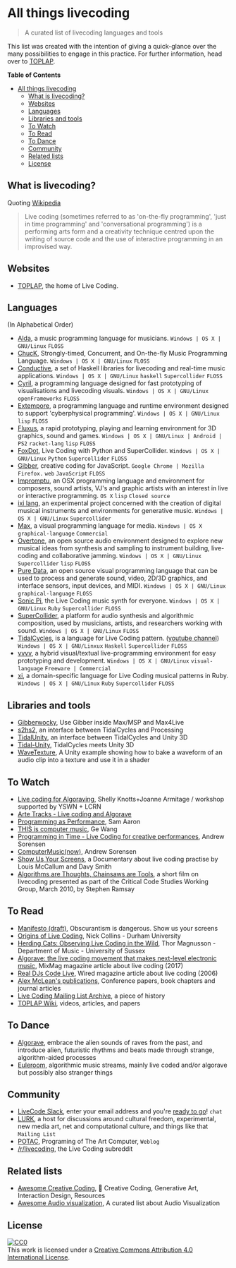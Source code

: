 # All things livecoding

> A curated list of livecoding languages and tools

This list was created with the intention of giving a quick-glance over the many possibilities to engage in this practice. For further information, head over to [TOPLAP](https://toplap.org).

**Table of Contents**

- [All things livecoding](#all-things-livecoding)
	- [What is livecoding?](#what-is-livecoding)
	- [Websites](#websites)
	- [Languages](#languages)
	- [Libraries and tools](#libraries-and-tools)
	- [To Watch](#to-watch)
	- [To Read](#to-read)
	- [To Dance](#to-dance)
	- [Community](#community)
	- [Related lists](#related-lists)
	- [License](#license)

## What is livecoding?

Quoting [Wikipedia](https://en.wikipedia.org/wiki/Live_coding)

> Live coding (sometimes referred to as 'on-the-fly programming', 'just in time programming' and 'conversational programming') is a performing arts form and a creativity technique centred upon the writing of source code and the use of interactive programming in an improvised way.

## Websites

* [TOPLAP](https://toplap.org/), the home of Live Coding.

## Languages

(In Alphabetical Order)

* [Alda](https://github.com/alda-lang/alda), a music programming language for musicians. `Windows | OS X | GNU/Linux` `FLOSS`
* [ChucK](http://chuck.cs.princeton.edu/), Strongly-timed, Concurrent, and On-the-fly Music Programming Language. `Windows | OS X | GNU/Linux` `FLOSS`
* [Conductive](http://www.renickbell.net/doku.php?id=conductive),  a set of Haskell libraries for livecoding and real-time music applications. `Windows | OS X | GNU/Linux` `haskell`  `Supercollider` `FLOSS`
* [Cyril](http://cyrilcode.com/), a programming language designed for fast prototyping of visualisations and livecoding visuals. `Windows | OS X | GNU/Linux` `openFrameworks` `FLOSS`
* [Extempore](http://extempore.moso.com.au/), a programming language and runtime environment designed to support 'cyberphysical programming'. `Windows | OS X | GNU/Linux` `lisp` `FLOSS`
* [Fluxus](http://www.pawfal.org/fluxus/), a rapid prototyping, playing and learning environment for 3D graphics, sound and games. `Windows | OS X | GNU/Linux | Android | PS2` `racket-lang` `lisp` `FLOSS`
* [FoxDot](http://foxdot.org/), Live Coding with Python and SuperCollider. `Windows | OS X | GNU/Linux` `Python` `Supercollider` `FLOSS`
* [Gibber](http://charlie-roberts.com/gibber/), creative coding for JavaScript. `Google Chrome | Mozilla Firefox.` `web` `JavaScript` `FLOSS`
* [Impromptu](http://impromptu.moso.com.au/), an OSX programming language and environment for composers, sound artists, VJ's and graphic artists with an interest in live or interactive programming. `OS X` `lisp` `Closed source`
* [ixi lang](http://www.ixi-audio.net/), an experimental project concerned with the creation of digital musical instruments and environments for generative music. `Windows | OS X | GNU/Linux` `Supercollider`
* [Max](https://cycling74.com/products/max/), a visual programming language for media. `Windows | OS X` `graphical-language` `Commercial`
* [Overtone](http://overtone.github.io/), an open source audio environment designed to explore new musical ideas from synthesis and sampling to instrument building, live-coding and collaborative jamming. `Windows | OS X | GNU/Linux` `Supercollider` `lisp` `FLOSS`
* [Pure Data](https://puredata.info/), an open source visual programming language that can be used to process and generate sound, video, 2D/3D graphics, and interface sensors, input devices, and MIDI. `Windows | OS X | GNU/Linux` `graphical-language` `FLOSS`
* [Sonic Pi](http://sonic-pi.net/), the Live Coding music synth for everyone. `Windows | OS X | GNU/Linux` `Ruby` `Supercollider` `FLOSS`
* [SuperCollider](http://supercollider.github.io/), a platform for audio synthesis and algorithmic composition, used by musicians, artists, and researchers working with sound. `Windows | OS X | GNU/Linux` `FLOSS`
* [TidalCycles](https://tidalcycles.org/), is a language for Live Coding pattern. ([youtube channel](https://www.youtube.com/channel/UCG5Ynx9mvouuSHYEyxaJ0Cg)) `Windows | OS X | GNU/Linxux` `Haskell` `Supercollider` `FLOSS`
* [vvvv](https://vvvv.org/),  a hybrid visual/textual live-programming environment for easy prototyping and development.  `Windows | OS X | GNU/Linux` `visual-language` `Freeware | Commercial`
* [xi](https://github.com/xi-livecode), a domain-specific language for Live Coding musical patterns in Ruby. `Windows | OS X | GNU/Linux` `Ruby` `Supercollider` `FLOSS`

## Libraries and tools

* [Gibberwocky](https://github.com/charlieroberts/gibberwocky), Use Gibber inside Max/MSP and Max4Live
* [s2hs2](https://github.com/yecto/s2hs2-TidalCycles-0.8-), an interface between TidalCycles and Processing
* [TidalUnity](https://github.com/moxuse/tidal-unity), an interface between TidalCycles and Unity 3D
* [Tidal-Unity](https://github.com/lvm/Tidal-Unity), TidalCycles meets Unity 3D
* [WaveTexture](https://github.com/keijiro/WavTexture), A Unity example showing how to bake a waveform of an audio clip into a texture and use it in a shader


## To Watch

* [Live coding for Algoraving](https://www.youtube.com/watch?v=RpzEzUCgVoQ), Shelly Knotts+Joanne Armitage / workshop supported by YSWN + LCRN
* [Arte Tracks - Live coding and Algorave](https://www.youtube.com/watch?v=X_NQKPH91kM)
* [Programming as Performance](https://www.youtube.com/watch?v=TK1mBqKvIyU), Sam Aaron
* [THIS is computer music](https://www.youtube.com/watch?v=S-T8kcSRLL0), Ge Wang
* [Programming in Time - Live Coding for creative performances](https://www.youtube.com/watch?v=Sg2BjFQnr9s), Andrew Sorensen
* [ComputerMusic(now)](https://www.youtube.com/watch?v=GSGKEy8vHqg), Andrew Sorensen
* [Show Us Your Screens](https://vimeo.com/20241649), a Documentary about live coding practise by Louis McCallum and Davy Smith
* [Algorithms are Thoughts, Chainsaws are Tools](https://vimeo.com/9790850), a short film on livecoding presented as part of the Critical Code Studies Working Group, March 2010, by Stephen Ramsay

## To Read

* [Manifesto (draft)](https://toplap.org/wiki/ManifestoDraft), Obscurantism is dangerous. Show us your screens
* [Origins of Live Coding](http://composerprogrammer.com/research/originsoflivecoding.pdf), Nick Collins - Durham University
* [Herding Cats: Observing Live Coding in the Wild](http://www.mitpressjournals.org/doi/pdf/10.1162/COMJ_a_00216), Thor Magnusson - Department of Music - University of Sussex
* [Algorave: the live coding movement that makes next-level electronic music](http://mixmag.net/feature/algorave), MixMag magazine article about live coding (2017)
* [Real DJs Code Live](https://www.wired.com/2006/07/real-djs-code-live/), Wired magazine article about live coding (2006)
* [Alex McLean's publications](https://slab.org/publications/), Conference papers, book chapters and journal articles
* [Live Coding Mailing List Archive](https://raw.githubusercontent.com/yaxu/unravelling/master/livecodemlarchive.txt), a piece of history
* [TOPLAP Wiki](https://toplap.org/wiki/Videos,_Articles_and_Papers), videos, articles, and papers


## To Dance

* [Algorave](https://algorave.com/), embrace the alien sounds of raves from the past, and introduce alien, futuristic rhythms and beats made through strange, algorithm-aided processes
* [Euleroom](http://www.eulerroom.com/), algorithmic music streams, mainly live coded and/or algorave but possibly also stranger things

## Community

* [LiveCode Slack](http://live-code-slack.herokuapp.com/), enter your email address and you're [ready to go](https://livecode.slack.com/)! `chat`
* [LURK](http://lurk.org/), a  host for discussions around cultural freedom, experimental, new media art, net and computational culture, and things like that `Mailing List`
* [POTAC](https://medium.com/potac), Programing of The Art Computer, `Weblog`
* [/r/livecoding](https://www.reddit.com/r/livecoding/), the Live Coding subreddit

## Related lists

* [Awesome Creative Coding](https://github.com/terkelg/awesome-creative-coding), :art: Creative Coding, Generative Art, Interaction Design, Resources
* [Awesome Audio visualization](https://github.com/willianjusten/awesome-audio-visualization), A curated list about Audio Visualization

## License

[![CC0](http://mirrors.creativecommons.org/presskit/buttons/88x31/svg/cc-zero.svg)](https://creativecommons.org/publicdomain/zero/1.0/)  
This work is licensed under a [Creative Commons Attribution 4.0 International License](http://creativecommons.org/licenses/by/4.0/).  
